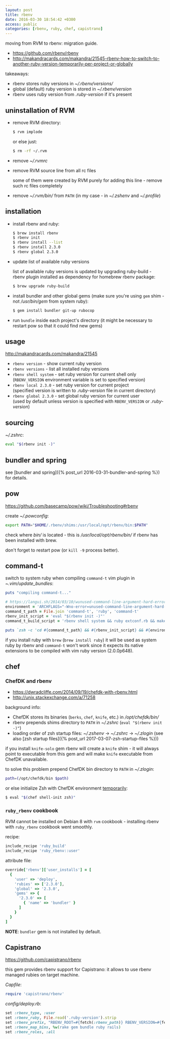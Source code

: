 ```yaml
---
layout: post
title: rbenv
date: 2016-03-30 18:54:42 +0300
access: public
categories: [rbenv, ruby, chef, capistrano]
---
```


moving from RVM to rbenv: migration guide.

<!-- more -->

- <https://github.com/rbenv/rbenv>
- <http://makandracards.com/makandra/21545-rbenv-how-to-switch-to-another-ruby-version-temporarily-per-project-or-globally>

takeaways:

- rbenv stores ruby versions in _~/.rbenv/versions/_
- global (default) ruby version is stored in _~/.rbenv/version_
- rbenv uses ruby version from _.ruby-version_ if it's present

## uninstallation of RVM

- remove RVM directory:

  ```sh
  $ rvm implode
  ```

  or else just:

  ```sh
  $ rm -rf ~/.rvm
  ```

- remove _~/.rvmrc_
- remove RVM source line from all rc files

  some of them were created by RVM purely for adding this line -
  remove such rc files completely

- remove _~/.rvm/bin/_ from `PATH` (in my case - in _~/.zshenv_ and _~/.profile_)

## installation

- install rbenv and ruby:

  ```sh
  $ brew install rbenv
  $ rbenv init
  $ rbenv install --list
  $ rbenv install 2.3.0
  $ rbenv global 2.3.0
  ```

- update list of available ruby versions

  list of available ruby versions is updated by upgrading ruby-build -
  rbenv plugin installed as dependency for homebrew rbenv package:

  ```sh
  $ brew upgrade ruby-build
  ```

- install bundler and other global gems
  (make sure you're using `gem` shim - not _/usr/bin/gem_ from system ruby):

  ```sh
  $ gem install bundler git-up rubocop
  ```

- run `bundle` inside each project's directory
  (it might be necessary to restart pow so that it could find new gems)

## usage

<http://makandracards.com/makandra/21545>

- `rbenv version` - show current ruby version
- `rbenv versions` - list all installed ruby versions
- `rbenv shell system` - set ruby version for current shell only<br>
  (`RBENV_VERSION` environment variable is set to specified version)
- `rbenv local 2.3.0` - set ruby version for current project<br>
  (specified version is written to _.ruby-version_ file in current directory)
- `rbenv global 2.3.0` - set global ruby version for current user<br>
  (used by default unless version is specified with `RBENV_VERSION` or _.ruby-version_)

## sourcing

_~/.zshrc_:

```sh
eval "$(rbenv init -)"
```

## bundler and spring

see [bundler and spring]({% post_url 2016-03-31-bundler-and-spring %}) for details.

## pow

<https://github.com/basecamp/pow/wiki/Troubleshooting#rbenv>

create _~/.powconfig_:

```sh
export PATH="$HOME/.rbenv/shims:/usr/local/opt/rbenv/bin:$PATH"
```

check where _bin/_ is located - this is _/usr/local/opt/rbenv/bin/_
if rbenv has been installed with brew.

don't forget to restart pow (or `kill -9` process better).

## command-t

switch to system ruby when compiling `command-t` vim plugin in _~.vim/update_bundles_:

```ruby
puts "compiling command-t..."

# https://langui.sh/2014/03/10/wunused-command-line-argument-hard-error-in-future-is-a-harsh-mistress
environment = 'ARCHFLAGS="-Wno-error=unused-command-line-argument-hard-error-in-future"'
command_t_path = File.join 'command-t', 'ruby', 'command-t'
rbenv_init_script = 'eval "$(rbenv init -)"'
command_t_build_script = 'rbenv shell system && ruby extconf.rb && make'

puts `zsh -c 'cd #{command_t_path} && #{rbenv_init_script} && #{environment} #{command_t_build_script}'`
```

if you install ruby with `brew` (`brew install ruby`) it will be used as
system ruby by rbenv and `command-t` won't work since it expects
its native extensions to be compiled with vim ruby version (2.0.0p648).

## chef

### ChefDK and rbenv

- <https://dwradcliffe.com/2014/09/19/chefdk-with-rbenv.html>
- <http://unix.stackexchange.com/a/71258>

background info:

- ChefDK stores its binaries (`berks`, `chef`, `knife`, etc.) in _/opt/chefdk/bin/_
- rbenv prepends shims directory to `PATH` in _~/.zshrc_ (`eval "$(rbenv init -)"`)
- loading order of zsh startup files: _~/.zshenv_ -> _~/.zshrc_ -> _~/.zlogin_
  (see also [zsh startup files]({% post_url 2017-03-07-zsh-startup-files %}))

if you install `knife-solo` gem rbenv will create a `knife` shim -
it will always point to executable from this gem and
will make `knife` executable from ChefDK unavailable.

to solve this problem prepend ChefDK bin directory to `PATH` in _~/.zlogin_:

```sh
path=(/opt/chefdk/bin $path)
```

or else initialize Zsh with ChefDK environment
[temporarily](https://github.com/chef/chef-dk):

```sh
$ eval "$(chef shell-init zsh)"
```

### `ruby_rbenv` cookbook

RVM cannot be installed on Debian 8 with `rvm` cookbook -
installing rbenv with `ruby_rbenv` cookbook went smoothly.

recipe:

```ruby
include_recipe 'ruby_build'
include_recipe 'ruby_rbenv::user'
```

attribute file:

```ruby
override['rbenv']['user_installs'] = [
  {
    'user' => 'deploy',
    'rubies' => ['2.3.0'],
    'global' => '2.3.0',
    'gems' => {
      '2.3.0' => [
        { 'name' => 'bundler' }
      ]
    }
  }
]
```

**NOTE**: `bundler` gem is not installed by default.

## Capistrano

<https://github.com/capistrano/rbenv>

this gem provides rbenv support for Capistrano:
it allows to use rbenv managed rubies on target machine.

_Capfile_:

```ruby
require 'capistrano/rbenv'
```

_config/deploy.rb_:

```ruby
set :rbenv_type, :user
set :rbenv_ruby, File.read('.ruby-version').strip
set :rbenv_prefix, "RBENV_ROOT=#{fetch(:rbenv_path)} RBENV_VERSION=#{fetch(:rbenv_ruby)} #{fetch(:rbenv_path)}/bin/rbenv exec"
set :rbenv_map_bins, %w(rake gem bundle ruby rails)
set :rbenv_roles, :all
```
